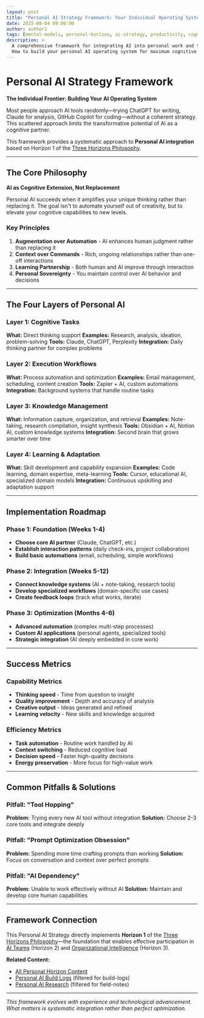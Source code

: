 ```yaml
---
layout: post
title: "Personal AI Strategy Framework: Your Individual Operating System"
date: 2025-08-04 09:00:00
author: author1
tags: [mental-models, personal-horizon, ai-strategy, productivity, cognitive-augmentation]
description: >
  A comprehensive framework for integrating AI into personal work and thinking processes. 
  How to build your personal AI operating system for maximum cognitive leverage.
---
```


# Personal AI Strategy Framework

**The Individual Frontier: Building Your AI Operating System**

Most people approach AI tools randomly—trying ChatGPT for writing, Claude for analysis, GitHub Copilot for coding—without a coherent strategy. This scattered approach limits the transformative potential of AI as a cognitive partner.

This framework provides a systematic approach to **Personal AI integration** based on Horizon 1 of the [Three Horizons Philosophy](/three-horizons/).

---

## The Core Philosophy

**AI as Cognitive Extension, Not Replacement**

Personal AI succeeds when it amplifies your unique thinking rather than replacing it. The goal isn't to automate yourself out of creativity, but to elevate your cognitive capabilities to new levels.

### Key Principles

1. **Augmentation over Automation** - AI enhances human judgment rather than replacing it
2. **Context over Commands** - Rich, ongoing relationships rather than one-off interactions  
3. **Learning Partnership** - Both human and AI improve through interaction
4. **Personal Sovereignty** - You maintain control over AI behavior and decisions

---

## The Four Layers of Personal AI

### Layer 1: Cognitive Tasks
**What:** Direct thinking support
**Examples:** Research, analysis, ideation, problem-solving
**Tools:** Claude, ChatGPT, Perplexity
**Integration:** Daily thinking partner for complex problems

### Layer 2: Execution Workflows  
**What:** Process automation and optimization
**Examples:** Email management, scheduling, content creation
**Tools:** Zapier + AI, custom automations
**Integration:** Background systems that handle routine tasks

### Layer 3: Knowledge Management
**What:** Information capture, organization, and retrieval
**Examples:** Note-taking, research compilation, insight synthesis
**Tools:** Obsidian + AI, Notion AI, custom knowledge systems
**Integration:** Second brain that grows smarter over time

### Layer 4: Learning & Adaptation
**What:** Skill development and capability expansion
**Examples:** Code learning, domain expertise, meta-learning
**Tools:** Cursor, educational AI, specialized domain models
**Integration:** Continuous upskilling and adaptation support

---

## Implementation Roadmap

### Phase 1: Foundation (Weeks 1-4)
- **Choose core AI partner** (Claude, ChatGPT, etc.)
- **Establish interaction patterns** (daily check-ins, project collaboration)
- **Build basic automations** (email, scheduling, simple workflows)

### Phase 2: Integration (Weeks 5-12)  
- **Connect knowledge systems** (AI + note-taking, research tools)
- **Develop specialized workflows** (domain-specific use cases)
- **Create feedback loops** (track what works, iterate)

### Phase 3: Optimization (Months 4-6)
- **Advanced automation** (complex multi-step processes)
- **Custom AI applications** (personal agents, specialized tools)
- **Strategic integration** (AI deeply embedded in core work)

---

## Success Metrics

### Capability Metrics
- **Thinking speed** - Time from question to insight
- **Quality improvement** - Depth and accuracy of analysis
- **Creative output** - Ideas generated and refined
- **Learning velocity** - New skills and knowledge acquired

### Efficiency Metrics
- **Task automation** - Routine work handled by AI
- **Context switching** - Reduced cognitive load
- **Decision speed** - Faster high-quality decisions
- **Energy preservation** - More focus for high-value work

---

## Common Pitfalls & Solutions

### Pitfall: "Tool Hopping"
**Problem:** Trying every new AI tool without integration
**Solution:** Choose 2-3 core tools and integrate deeply

### Pitfall: "Prompt Optimization Obsession"  
**Problem:** Spending more time crafting prompts than working
**Solution:** Focus on conversation and context over perfect prompts

### Pitfall: "AI Dependency"
**Problem:** Unable to work effectively without AI
**Solution:** Maintain and develop core human capabilities

---

## Framework Connection

This Personal AI Strategy directly implements **Horizon 1** of the [Three Horizons Philosophy](/three-horizons/)—the foundation that enables effective participation in [AI Teams](/tag-team-horizon/) (Horizon 2) and [Organizational Intelligence](/tag-org-horizon/) (Horizon 3).

**Related Content:**
- [All Personal Horizon Content](/tag-personal-horizon/)
- [Personal AI Build Logs](/tag-personal-horizon/) (filtered for build-logs)
- [Personal AI Research](/tag-personal-horizon/) (filtered for field-notes)

---

*This framework evolves with experience and technological advancement. What matters is systematic integration rather than perfect optimization.*